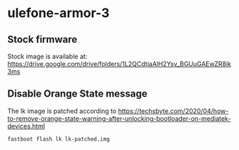 # ulefone-armor-3

## Stock firmware
Stock image is available at: https://drive.google.com/drive/folders/1L2QCdtjaAlH2Ysy_BGUuGAEwZR8ik3ms

## Disable Orange State message
The lk image is patched according to https://techsbyte.com/2020/04/how-to-remove-orange-state-warning-after-unlocking-bootloader-on-mediatek-devices.html
```sh
fastboot flash lk lk-patched.img
```
